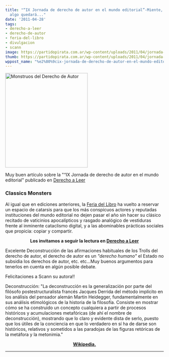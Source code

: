 ```yaml
---
title: "“IX Jornada de derecho de autor en el mundo editorial”-Miente, miente, que
  algo quedará..."
date: '2011-04-28'
tags:
- derecho-a-leer
- derecho-de-autor
- feria-del-libro
- divulgacion
- scann
image: https://partidopirata.com.ar/wp-content/uploads/2011/04/jornada-de-derecho-de-autor-en-la-feria-del-libro.jpg
thumb: https://partidopirata.com.ar/wp-content/uploads/2011/04/jornada-de-derecho-de-autor-en-la-feria-del-libro.jpg
wppost_name: "%e2%80%9cix-jornada-de-derecho-de-autor-en-el-mundo-editorial%e2%80%9d-miente-miente-que-algo-quedara"
---
```


<a href="https://partidopirata.com.ar/wp-content/uploads/2011/04/jornada-de-derecho-de-autor-en-la-feria-del-libro.jpg"><img class="size-medium wp-image-845" title="jornada-de-derecho-de-autor-en-la-feria-del-libro" src="https://partidopirata.com.ar/wp-content/uploads/2011/04/jornada-de-derecho-de-autor-en-la-feria-del-libro-262x300.jpg" alt="Monstruos del Derecho de Autor" width="262" height="300" /></a>


Muy buen artículo sobre la "“IX Jornada de derecho de autor en el mundo editorial" publicado en <a href="http://www.derechoaleer.org/2011/04/miente-miente-que-algo-quedara.html" target="_blank">Derecho a Leer</a>
<h3>Classics Monsters</h3>
Al igual que en ediciones anteriores, la <a href="http://www.el-libro.org.ar/">Feria del Libro</a> ha vuelto a reservar un espacio de catarsis para que los más conspicuos  actores y reputadas instituciones del mundo editorial no dejen pasar el  año sin hacer su clásico recitado de vaticinios apocalípticos y rasgado  analógico de vestiduras frente al inminente cataclismo digital, y a las  abominables prácticas sociales que propicia: copiar y compartir.
<p style="text-align: center;"><strong>Los invitamos a seguir la lectura en <a href="http://www.derechoaleer.org/2011/04/miente-miente-que-algo-quedara.html" target="_blank">Derecho a Leer</a></strong></p>
Excelente Deconstrucción de las afirmaciones habituales de los Trolls del derecho de autor, el derecho de autor es un<em> "derecho humano"</em> el Estado no subsidia los derechos de autor, etc. etc...Muy buenos argumentos para tenerlos en cuenta en algún posible debate.

Felicitaciones a Scann su autora!!

Deconstrucción:
"La deconstrucción es la generalización por parte del filósofo postestructuralista francés Jacques Derrida del método implícito en los análisis del pensador alemán Martin Heidegger, fundamentalmente en sus análisis etimológicos de la historia de la filosofía. Consiste en mostrar cómo se ha construido un concepto cualquiera a partir de procesos históricos y acumulaciones metafóricas (de ahí el nombre de deconstrucción), mostrando que lo claro y evidente dista de serlo, puesto que los útiles de la conciencia en que lo verdadero en sí ha de darse son históricos, relativos y sometidos a las paradojas de las figuras retóricas de la metáfora y la metonimia."
<p style="text-align: center;"><strong><a href="https://secure.wikimedia.org/wikipedia/es/wiki/Deconstrucci%C3%B3n" target="_blank">Wikipedia.</a></strong></p>


<hr />
